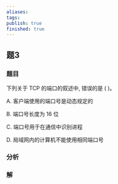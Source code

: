 ```yaml
---
aliases: 
tags: 
publish: true
finished: true
---
```

## 题3
### 题目
下列关于 TCP 的端口的叙述中, 错误的是 ( )。

A. 客户端使用的端口号是动态规定的

B. 端口号长度为 16 位

C. 端口号用于在通信中识别进程

D. 局域网内的计算机不能使用相同端口号
### 分析

### 解
